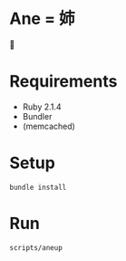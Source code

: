 # Ane = 姉

:raising_hand:

# Requirements

* Ruby 2.1.4
* Bundler
* (memcached)

# Setup

```
bundle install
```

# Run

```
scripts/aneup
```
